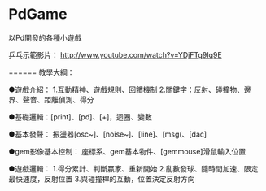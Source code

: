 PdGame
======

以Pd開發的各種小遊戲

乒乓示範影片：
http://www.youtube.com/watch?v=YDjFTg9Iq9E

======
教學大綱：

●遊戲介紹：
1.互動精神、遊戲規則、回饋機制
2.關鍵字：反射、碰撞物、邊界、聲音、距離偵測、得分

●基礎邏輯：[print]、[pd]、[+]，迴圈、變數

●基本發聲：
振盪器[osc~]、[noise~]、[line]、[msg(、[dac]

●gem影像基本控制：
座標系、gem基本物件、[gemmouse]滑鼠輸入位置

●遊戲邏輯：
1.得分累計、判斷贏家、重新開始
2.亂數發球、隨時間加速、限定最快速度，反射位置
3.與碰撞桿的互動，位置決定反射方向



